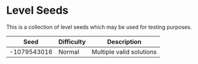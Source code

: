 # Level Seeds

This is a collection of level seeds which may be used for testing purposes.

| Seed        | Difficulty | Description              |
| ----------- | ---------- | ------------------------ |
| -1079543016 | Normal     | Multiple valid solutions |
